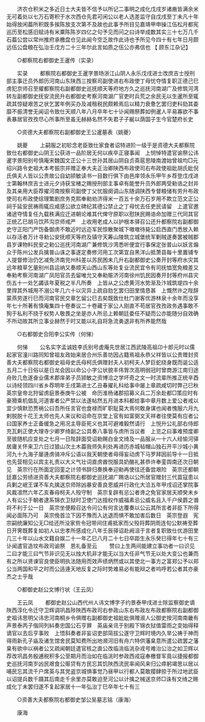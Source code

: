 <!-- { "loadSidebar": true } -->
　　济农仓积米之多近日士大夫皆不信予以所记二事明之成化戊戌岁诸廒皆满余米无可着处以七万石寄积于水次西仓先君可闲公以老人选差监守自戊戌至丁未凡十年始得放闲葢所积既多挨陈放支次第不及故也此事予所目见嘉靖甲申操江伍松月都宪巡历至松感旧赋诗有米粟陈陈岁四亿之句予见而问之曰诗举成数其实三十七万几千石葢公尝以常州推府承檄盘仓见此闻今空乏故作此诗也予所见今四十有七年日月颇远伍公盘粮在弘治壬戊方二十三年尔此言如质之伍公亦弗信也 
【 顾东江杂记】 

　　○都察院右都御史王暹传（实录） 

　　实录 
　　都察院右都御史王暹字景旸浙江山阴人永乐戊戌进士改庶吉士授刑部主事迁员外郎历河南山东陕西三按察司副使进右布政使丁母忧夺情复职正德己巳虏犯京师召至擢都察院右副都御史巡抚顺天等府地方久之巡抚河南湖广及修筑河湾转左副都御史抚安流民升右都御史考察河南湖广官吏时兵荒之余民无以生暹所至辄疏其惊疑艰苦之状乞罢年例买办及减租税民颇赖焉后以精力衰惫乞罢归吏科劾其委靡不振清誉无闻诏令致仕天顺八年八月卒年七十讣闻赐祭葬如例暹人平易寡欲不事表暴居官孜孜尽心所事所至虽无赫赫名然不失君子子綖以荫国子生今官楚府长史 

　　○资德大夫都察院右副都御史王公暹墓表（姚夔） 

　　姚夔 
　　上嗣服之初轸念老臣致仕家食者诏特进阶一级于是资德大夫都察院致仕右都御史山阴王公获进一品阶居无何以疾卒正寝事闻　上悯悼特遣官谕祭公讳暹字景阳别号慎庵宋魏国文正公十三世孙其居山阴自贞斋扈思陵南渡始曾祖均□元绍兴路令史祖大本考振宗并赠正奉大夫正治卿陕西布政使司右布政使祖妣胡氏妣倪氏俱夫人皆以公贵故公自幼颕敏读书一目数行俱下由邑庠领永乐甲午乡荐登戊戌进士第翰林庶吉士进元夕诗获宝楮之赐授刑部主事卓有能誉升员外郎两受勑诰之封并及其亲用大臣荐擢河南按察司副使丁父忧服阕调山东随调陕西专督粮储有劳升布政使司右布政使综理繁剧庶务克熙奉勑劝济得米一百五十余万石岁用不欺立范文正公祠于延安民祷雨辄应咸感公欲立碑纪其德公禁止之丁母忧去任吏民请留　上遣官邀诸途夺情复任九载秩满应迁进朝论难其代俾守原职以慰陕民赐诰命加赠三代同其官正统乙巳胡马饮芦沟京师戒严　上收用老成人以护根本驿召公还升都察院右副都御史守正阳门严饬备御虏不敢近时远迩军民惊散聚城下嗷嗷待毙公启西直门悉放入赖以存活者万计寻勑公安抚顺天等府及镇守天筹山陵筑立城堡统军剿贼遂奏罢被贼郡县岁课物料民安之勑公巡抚河南湖广兼修筑沙湾悉听便宜行事保定张普山以妖言煽众于陈州公发兵擒普山诛之事遂定奏修河用工次第宜自黑洋山抵萧县每十里置铺专人提督修治仍乞减免济南兖州科差以苏民困未几升右副都御史公奏开封等府水灾其远年粮草乞量别州县运纳又奏顺天山西山东等处复业流民宜令有司抚恤宽免粮差又奉勑考察河南湖广凤阳官员去留唯允又奉勑赈济河南徐州饥民因奏开封等府州县灾伤五十一处乞蠲该年夏税之半凡所奏　上皆从之公虑黄河水势渐及汴城筑堤四十余里捍其外城用不溺公年几六十以灾异上疏自劾乞罢归田里情恳甚　上慨然许之陛辞蒙燕劳遂行巳而河南官民交章乞留公巳去矣既致仕杜门谢客优游林泉十余年而没享年七十所著有慎庵集四十卷奏议二十卷藏于家公人刚直不苟居官孜孜政务遇事敢不狥于私利不挠于权势人敬畏之坐是亦人所忌上赖朝廷委任不疑而公亦能随分自效确不所动故其所立事业赫然于时又能以礼自将急流勇退非有所养能然哉 

　　○右都御史合阳李公实传（何悌） 

　　何悌 
　　公名实字孟诚姓李氏别号虗庵先世居江西武陵高祖卬十郎元时以儒起家官潼川路同知曾祖友政始来居合州乐善坊因占籍焉祖永恭父祥皆以公贵赠封资善大夫都察院右都御史祖母史氏母柯氏俱赠封夫人初柯夫人梦巨蛇绕身既而诞公适五月二十日俗以是日龙会因以命公小字公状貌丰伟胷次高明弱冠时曾商游江南归途舟败几危遂奋业儒术郡庠弟子员颕敏之资博洽之学坏奇之文一时流辈所推正统辛酉以诗经领四川省乡荐明年壬戌第进士乙丑春擢礼科给事中屡上章疏咸切时弊己巳秋　英宗皇帝北狩留虏庭景泰庚午公被　命历淮杨诸郡招募义兵二万余赴都□策应时有豪猾乘机倡乱河道害者公严禁以法遂帖然五月进本科都给事中章月数上爱公者戒以宜少慎默恐贾祸公曰吾所任言官也食禄而旷职耻莫大焉何敢身谋也闻者愧服六月九剌脱脱十花王太师也先人来议和诏命在京堂上官有如富弼文天祥者往使莫有应者公曰国家养士正备缓急之用况主辱臣死义也其可避难毅然请行　上悦升公礼部右侍郎充瓦剌正使大理寺少卿罗绮副之公具奏八事皆与虏所当议者　上览之曰事难预度卿至彼随机应变处之七月一日陛辞面受诏勑赐白金文绮及一品服从一十六人经愉河驿居庸关怀来卫六日过狼山次土木葢我师失利处再进历赤城毡帽山独石开平沙城小黄河九十九海子屡逄虏骑冲斥公语以我天朝使者毋得妄动虏下马罗拜因前导十一日抵也先营相见以宾主礼责以大义气壮词直虏酋悦服具奶酪礼甚恭许奉銮舆南还次日朝见　英宗行在所面定回銮之计领书辞归奏换奉迎勑再使往还备尝艰险　英宗还都朝廷嘉公劳绩进资善大夫都察院右都御史巡抚湖广赐诰以公所居官赠封三代苗寇患以兵剿之岷王谋不车丸擒送京师除凶暴安善良恩威并行政化大洽五年甲戌诏还掌院事风裁凛然六年乙亥春母柯夫人殁守制　英宗复辟有忌公者谗之免官家居天顺癸未乡人有讼公于朝者逮系锦衣卫狱时卫使门达擅权作威福素忌公威名且入千户侯爵之谮将不利于公一日　英宗坐便殿召达令问公有何言达覆奏以公云其所言者非臣下所得闻必面陈乃可　英宗俛首泣下因不豫而入达退而惧不敢加害后数日　英宗登遐　宪宗嗣统廉知公无□给还所没家赀令冠带间住甫抵家而父殁将葬阴雨连旬公默祷至葬日开霁既葬复如初人以忠孝所感成化八年壬辰驿诏赴阙沮于言者复职致仕优游田里几三十年以山水文籍自娱二十一年乙巳八月二十七日卒距生永乐癸巳得年七十有三讣闻遣官造坟布政司谕祭　恩礼备至云 
　　赞曰上生两间能建立事功者一曰识见二曰才能三曰气节非识见无以烛大机非才能无以当大任非气节无以处大变公也兼而有之所以贤谏官良使臣明执法随用而效声绩炳然或以其使北一事方之富郑公予以郑公当两国和平之时而公适逄天地反复之际时势难易必有能辩之者呜呼若公者其亦豪杰之士乎哉 

　　○都御史赵公文博行状（王云凤） 

　　王云凤 
　　都御史赵公山西代州人讳文博字子约景泰甲戌进士除监察御史谪陜西淳化令迁守卫辉调巩昌陟陜西布政司右参政山东右布政左布政都察院右副都御史祖讳思明父讳忠河南桐乡令俱赠右副都御史祖妣妣俱赠淑人公御史按河南南畿有声景泰丙子偕同列紏奏忠国公石亨罪　英庙亲讯于别殿下锦衣狱值雷雨之变始得释谪官以去后亨事败　上悟斜奏者非妄诏吏部简拔公遂守卫辉时境内久旱公祷于神而得雨新孔子庙及诸生馆舍民莫知费所出地濒河旧有舟六特供藩臬意所遣公疏罢之藩臬有欲中以祸者公又疏闻朝廷遣官核之直公改临洮临洮杂戎号难治公治之如卫辉以荐改巩昌务殷逋税积多公至期月而治如在临洮时参政西戎寇奉檄督军竟以捷报都御史巡抚河南岁凶民艰食公赈贷有方民忘其饥陜西流民率闻风来归公瘁躬竭思以居以哺民忘其流千户席英与其党盗京城惧事觉乃昼甲以行都人莫敢撄肆掠于所过地武臣以诏提兵数千蹑其后南走千余里亦莫敢迫至河公以计擒之械送京师□诛有文绮之赐成化丁未罢归遂不复起家居十一年弘治丁巳卒年七十有三 

　　○资善大夫都察院右都御史邹公吴墓志铭（康海） 

　　康海 
